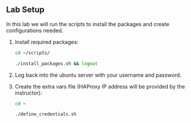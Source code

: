 ## Lab Setup

In this lab we will run  the scripts to install the packages and create configurations needed.

1. Install required packages:

    ```bash
    cd ~/scripts/
    ```

    ```bash
    ./install_packages.sh && logout
    ```

1. Log back into the ubuntu server with your username and password.

1. Create the extra vars file (HAProxy IP address will be provided by the instructor):

    ```bash
    cd ~
    ```

    ```bash
    ./define_credentials.sh
    ```
